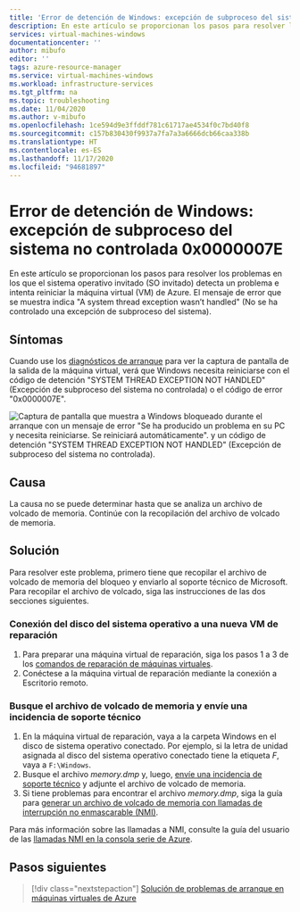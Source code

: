 ```yaml
---
title: 'Error de detención de Windows: excepción de subproceso del sistema no controlada 0x0000007E'
description: En este artículo se proporcionan los pasos para resolver los problemas en los que el sistema operativo invitado detecta un problema y desea reiniciar la máquina virtual de Azure. El mensaje indicará que no se controló una excepción de subproceso del sistema.
services: virtual-machines-windows
documentationcenter: ''
author: mibufo
editor: ''
tags: azure-resource-manager
ms.service: virtual-machines-windows
ms.workload: infrastructure-services
ms.tgt_pltfrm: na
ms.topic: troubleshooting
ms.date: 11/04/2020
ms.author: v-mibufo
ms.openlocfilehash: 1ce594d9e3ffddf781c61717ae4534f0c7bd40f8
ms.sourcegitcommit: c157b830430f9937a7fa7a3a6666dcb66caa338b
ms.translationtype: HT
ms.contentlocale: es-ES
ms.lasthandoff: 11/17/2020
ms.locfileid: "94681897"
---
```

# <a name="windows-stop-error---0x0000007e-system-thread-exception-not-handled"></a>Error de detención de Windows: excepción de subproceso del sistema no controlada 0x0000007E

En este artículo se proporcionan los pasos para resolver los problemas en los que el sistema operativo invitado (SO invitado) detecta un problema e intenta reiniciar la máquina virtual (VM) de Azure. El mensaje de error que se muestra indica "A system thread exception wasn’t handled" (No se ha controlado una excepción de subproceso del sistema).

## <a name="symptoms"></a>Síntomas

Cuando use los [diagnósticos de arranque](./boot-diagnostics.md) para ver la captura de pantalla de la salida de la máquina virtual, verá que Windows necesita reiniciarse con el código de detención "SYSTEM THREAD EXCEPTION NOT HANDLED" (Excepción de subproceso del sistema no controlada) o el código de error "0x0000007E".

![Captura de pantalla que muestra a Windows bloqueado durante el arranque con un mensaje de error "Se ha producido un problema en su PC y necesita reiniciarse. Se reiniciará automáticamente". y un código de detención "SYSTEM THREAD EXCEPTION NOT HANDLED" (Excepción de subproceso del sistema no controlada).](media/windows-stop-error-system-thread-exception-not-handled/windows-stop-error-system-thread-exception-not-handled-1.png)

## <a name="cause"></a>Causa

La causa no se puede determinar hasta que se analiza un archivo de volcado de memoria. Continúe con la recopilación del archivo de volcado de memoria.

## <a name="solution"></a>Solución

Para resolver este problema, primero tiene que recopilar el archivo de volcado de memoria del bloqueo y enviarlo al soporte técnico de Microsoft. Para recopilar el archivo de volcado, siga las instrucciones de las dos secciones siguientes.

### <a name="attach-the-os-disk-to-a-new-repair-vm"></a>Conexión del disco del sistema operativo a una nueva VM de reparación

1. Para preparar una máquina virtual de reparación, siga los pasos 1 a 3 de los [comandos de reparación de máquinas virtuales](./repair-windows-vm-using-azure-virtual-machine-repair-commands.md).
1. Conéctese a la máquina virtual de reparación mediante la conexión a Escritorio remoto.

### <a name="locate-the-dump-file-and-submit-a-support-ticket"></a>Busque el archivo de volcado de memoria y envíe una incidencia de soporte técnico

1. En la máquina virtual de reparación, vaya a la carpeta Windows en el disco de sistema operativo conectado. Por ejemplo, si la letra de unidad asignada al disco del sistema operativo conectado tiene la etiqueta *F*, vaya a `F:\Windows`.
1. Busque el archivo *memory.dmp* y, luego, [envíe una incidencia de soporte técnico](https://portal.azure.com/?#blade/Microsoft_Azure_Support/HelpAndSupportBlade) y adjunte el archivo de volcado de memoria.
1. Si tiene problemas para encontrar el archivo *memory.dmp*, siga la guía para [generar un archivo de volcado de memoria con llamadas de interrupción no enmascarable (NMI)](/windows/client-management/generate-kernel-or-complete-crash-dump).

Para más información sobre las llamadas a NMI, consulte la guía del usuario de las [llamadas NMI en la consola serie de Azure](./serial-console-windows.md#use-the-serial-console-for-nmi-calls).

## <a name="next-steps"></a>Pasos siguientes

> [!div class="nextstepaction"]
> [Solución de problemas de arranque en máquinas virtuales de Azure](./boot-error-troubleshoot.md)
